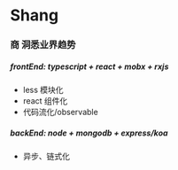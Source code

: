 # Shang
### 商 洞悉业界趋势
##### frontEnd: typescript + react + mobx + rxjs
* less 模块化
* react 组件化
* 代码流化/observable

##### backEnd: node + mongodb + express/koa
* 异步、链式化

